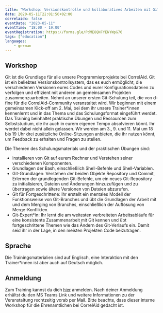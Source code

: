 ```yaml
---
title: "Workshop: Versionskontrolle und kollaboratives Arbeiten mit Git"
date: 2020-05-11T22:01:56+02:00
correlaidx: false
eventDate: "2023-05-11"
eventTime: "18:00 - 19:00"
eventRegistration: https://forms.gle/PdME8QNFYENYWpG76
tags: ["education"]
languages: 
    - german
---
```


## Workshop
Git ist die Grundlage für alle unsere Programmierprojekte bei CorrelAid. Git ist ein beliebtes Versionskontrollsystem, das es euch ermöglicht, die verschiedenen Versionen eures Codes und eurer Konfigurationsdateien zu verfolgen und effizient mit anderen an gemeinsamen Projekten zusammenzuarbeiten. 
Nehmt an unserer ersten Git-Schulung teil, die von d-fine für die CorrelAid-Community veranstaltet wird. Wir beginnen mit einem gemeinsamen Kick-off am 2. Mai, bei dem ihr unsere Trainer*innen kennenlernt und in das Thema und das Schulungsformat eingeführt werdet. Das Training beinhaltet praktische Übungen und Ressourcen zum Selbststudium, die ihr auch in eurem eigenen Tempo absolvieren könnt. Ihr werdet dabei nicht allein gelassen. Wir werden am 3., 9. und 11. Mai um 18 bis 19 Uhr drei zusätzliche Online-Sitzungen anbieten, die ihr nutzen könnt, um Feedback zu erhalten und Fragen zu stellen.

Die Themen des Schulungsmaterials und der praktischen Übungen sind:

- Installieren von Git auf eurem Rechner und Verstehen seiner verschiedenen Komponenten.
- Grundlagen der Bash, einschließlich Shell-Befehle und Shell-Variablen.
- Git-Grundlagen: Verstehen der beiden Objekte Repository und Commit, Erlernen der grundlegenden Git-Befehle, um ein neues Git-Repository zu initialisieren, Dateien und Änderungen hinzuzufügen und zu übertragen sowie ältere Versionen von Dateien abzurufen.
- Git für Fortgeschrittene: Ihr erstellt ein mentales Modell der Funktionsweise von Git-Branches und übt die Grundlagen der Arbeit mit und dem Merging von Branches, einschließlich der Auflösung von Merge-Konflikten.
- Git-Expert*in: Ihr lernt die am weitesten verbreiteten Arbeitsabläufe für eine konsistente Zusammenarbeit mit Git kennen und übt fortgeschrittene Themen wie das Ändern des Git-Verlaufs ein. Damit seid ihr in der Lage, in den meisten Projekten Code beizutragen.

## Sprache
Die Trainingsmaterialien sind auf Englisch, eine Interaktion mit den Trainer*innen ist aber auch auf Deutsch möglich. 

## Anmeldung
Zum Training kannst du dich [hier](https://forms.gle/PdME8QNFYENYWpG76) anmelden. Nach deiner Anmeldung erhältst du den MS Teams Link und weitere Informationen zu der Veranstaltung rechtzeitig vorab per Mail. Bitte beachte, dass dieser interne Workshop für die Ehrenamtlichen bei CorrelAid gedacht ist. 
